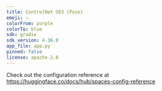 ```yaml
---
title: ControlNet SD3 (Pose)
emoji: 💥
colorFrom: purple
colorTo: blue
sdk: gradio
sdk_version: 4.36.0
app_file: app.py
pinned: false
license: apache-2.0
---
```


Check out the configuration reference at https://huggingface.co/docs/hub/spaces-config-reference